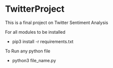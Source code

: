 # TwitterProject

This is a final project on Twitter Sentiment Analysis

For all modules to be installed     
<ul><li>pip3 install -r requirements.txt</li></ul>

To Run any python file  
<ul><li>python3 file_name.py</li></ul>


